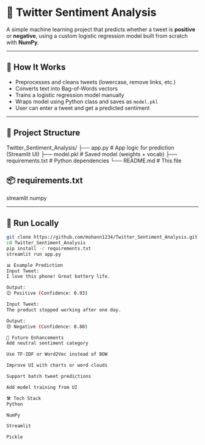 # 💬 Twitter Sentiment Analysis

A simple machine learning project that predicts whether a tweet is **positive** or **negative**, using a custom logistic regression model built from scratch with **NumPy**.

---

## 🧠 How It Works

- Preprocesses and cleans tweets (lowercase, remove links, etc.)
- Converts text into Bag-of-Words vectors
- Trains a logistic regression model manually
- Wraps model using Python class and saves as `model.pkl`
- User can enter a tweet and get a predicted sentiment

---

## 📁 Project Structure

Twitter_Sentiment_Analysis/
├── app.py # App logic for prediction (Streamlit UI)
├── model.pkl # Saved model (weights + vocab)
├── requirements.txt # Python dependencies
└── README.md # This file

## 📦 requirements.txt

streamlit
numpy

---

## 🔧 Run Locally

```bash
git clone https://github.com/mohann1234/Twitter_Sentiment_Analysis.git
cd Twitter_Sentiment_Analysis
pip install -r requirements.txt
streamlit run app.py

📊 Example Prediction
Input Tweet:
I love this phone! Great battery life.

Output:
😊 Positive (Confidence: 0.93)

Input Tweet:
The product stopped working after one day.

Output:
😞 Negative (Confidence: 0.88)

🚀 Future Enhancements
Add neutral sentiment category

Use TF-IDF or Word2Vec instead of BOW

Improve UI with charts or word clouds

Support batch tweet predictions

Add model training from UI

🛠 Tech Stack
Python

NumPy

Streamlit

Pickle

